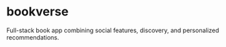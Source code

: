 # bookverse
Full-stack book app combining social features, discovery, and personalized recommendations.
